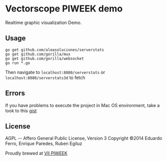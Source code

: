 Vectorscope PIWEEK demo
=======================

Realtime graphic visualization Demo.

Usage
-----

    go get github.com/aleasoluciones/serverstats
    go get github.com/gorilla/mux
    go get github.com/gorilla/websocket
    go run *.go

Then navigate to `localhost:8080/serverstats` or `localhost:8080/serverstats3d` to fetch 

Errors
-------

If you have problems to execute the project in Mac OS environment, take a look to this [gist](https://gist.github.com/regiluze/f0fcd10a08a6bf319aba)

License
-------

AGPL -- Affero General Public License, Version 3
Copyright ©2014 Eduardo Ferro, Enrique Paredes, Ruben Egiluz

Proudly brewed at [VII PIWEEK](http://www.piweek.com)
